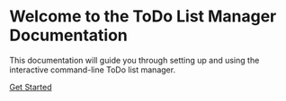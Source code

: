 # Welcome to the ToDo List Manager Documentation

This documentation will guide you through setting up and using the interactive command-line ToDo list manager.

[Get Started](/guide/getting-started)

